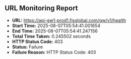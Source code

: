 ## URL Monitoring Report

- **URL:** https://api-gw1-prod1.fisglobal.com/gw/v1/health
- **Start Time:** 2025-08-07T05:54:41.001654
- **End Time:** 2025-08-07T05:54:41.247156
- **Total Time Taken:** 0.245502 seconds
- **HTTP Status Code:** 403
- **Status:** Failure
- **Failure Reason:** HTTP Status Code: 403
